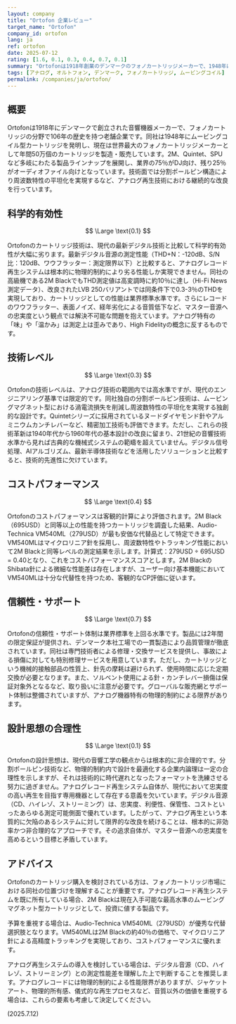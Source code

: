 ```yaml
---
layout: company
title: "Ortofon 企業レビュー"
target_name: "Ortofon"
company_id: ortofon
lang: ja
ref: ortofon
date: 2025-07-12
rating: [1.6, 0.1, 0.3, 0.4, 0.7, 0.1]
summary: "Ortofonは1918年創業のデンマークのフォノカートリッジメーカーで、1948年にムービングコイル型カートリッジを発明した。現在世界最大のカートリッジメーカーとして年間50万個を販売しているが、科学的有効性の観点では最新デジタル技術と比較して大幅に劣る。"
tags: [アナログ, オルトフォン, デンマーク, フォノカートリッジ, ムービングコイル]
permalink: /companies/ja/ortofon/
---
```

## 概要

Ortofonは1918年にデンマークで創立された音響機器メーカーで、フォノカートリッジの分野で106年の歴史を持つ老舗企業です。同社は1948年にムービングコイル型カートリッジを発明し、現在は世界最大のフォノカートリッジメーカーとして年間50万個のカートリッジを製造・販売しています。2M、Quintet、SPUなど多岐にわたる製品ラインナップを展開し、業界の75％がDJ向け、残り25％がオーディオファイル向けとなっています。技術面では分割ポールピン構造により周波数特性の平坦化を実現するなど、アナログ再生技術における継続的な改良を行っています。

## 科学的有効性

$$ \Large \text{0.1} $$

Ortofonのカートリッジ技術は、現代の最新デジタル技術と比較して科学的有効性が大幅に劣ります。最新デジタル音源の測定性能（THD+N：-120dB、S/N比：120dB、ワウフラッター：測定限界以下）と比較すると、アナログレコード再生システムは根本的に物理的制約により劣る性能しか実現できません。同社の高級機である2M BlackでもTHD測定値は高変調時に約10％に達し（Hi-Fi News測定データ）、改良されたLVB 250バリアントでは同条件下で0.3-3％のTHDを実現しており、カートリッジとしての性能は業界標準水準です。さらにレコードのワウフラッター、表面ノイズ、経年劣化による音質低下など、マスター音源への忠実度という観点では解決不可能な問題を抱えています。アナログ特有の「味」や「温かみ」は測定上は歪みであり、High Fidelityの概念に反するものです。

## 技術レベル

$$ \Large \text{0.3} $$

Ortofonの技術レベルは、アナログ技術の範囲内では高水準ですが、現代のエンジニアリング基準では限定的です。同社独自の分割ポールピン技術は、ムービングマグネット型における渦電流損失を削減し周波数特性の平坦化を実現する独創的な設計です。Quintetシリーズに採用されているヌードダイヤモンド針やアルミニウムカンチレバーなど、精密加工技術も評価できます。ただし、これらの技術革新は1940年代から1960年代の基本設計の改良に留まり、21世紀の音響技術水準から見れば古典的な機械式システムの範疇を超えていません。デジタル信号処理、AIアルゴリズム、最新半導体技術などを活用したソリューションと比較すると、技術的先進性に欠けています。

## コストパフォーマンス

$$ \Large \text{0.4} $$

Ortofonのコストパフォーマンスは客観的計算により評価されます。2M Black（695USD）と同等以上の性能を持つカートリッジを調査した結果、Audio-Technica VM540ML（279USD）が最も安価な代替品として特定できます。VM540MLはマイクロリニア針を採用し、周波数特性やトラッキング性能において2M Blackと同等レベルの測定結果を示します。計算式：279USD ÷ 695USD = 0.40となり、これをコストパフォーマンススコアとします。2M BlackのShibata針による微細な性能差は存在しますが、ユーザー向け基本機能においてVM540MLは十分な代替性を持つため、客観的なCP評価に従います。

## 信頼性・サポート

$$ \Large \text{0.7} $$

Ortofonの信頼性・サポート体制は業界標準を上回る水準です。製品には2年間の限定保証が提供され、デンマーク本社工場での一貫製造により品質管理が徹底されています。同社は専門技術者による修理・交換サービスを提供し、事故による損傷に対しても特別修理サービスを用意しています。ただし、カートリッジという機械的接触部品の性質上、針先の摩耗は避けられず、使用時間に応じた定期交換が必要となります。また、ソルベント使用による針・カンチレバー損傷は保証対象外となるなど、取り扱いに注意が必要です。グローバルな販売網とサポート体制は整備されていますが、アナログ機器特有の物理的制約による限界があります。

## 設計思想の合理性

$$ \Large \text{0.1} $$

Ortofonの設計思想は、現代の音響工学の観点からは根本的に非合理的です。分割ポールピン技術など、物理的制約内で設計を最適化する企業内論理は一定の合理性を示しますが、それは技術的に時代遅れとなったフォーマットを洗練させる努力に過ぎません。アナログレコード再生システム自体が、現代において忠実度の高い再生を目指す専用機器として存在する意義を欠いています。デジタル音源（CD、ハイレゾ、ストリーミング）は、忠実度、利便性、保管性、コストといったあらゆる測定可能側面で優れています。したがって、アナログ再生という本質的に欠陥のあるシステムに対して限界的な改良を続けることは、根本的に非効率かつ非合理的なアプローチです。その追求自体が、マスター音源への忠実度を高めるという目標と矛盾しています。

## アドバイス

Ortofonのカートリッジ購入を検討されている方は、フォノカートリッジ市場における同社の位置づけを理解することが重要です。アナログレコード再生システムを既に所有している場合、2M Blackは現在入手可能な最高水準のムービングマグネット型カートリッジとして、投資に値する製品です。

予算を重視する場合は、Audio-Technica VM540ML（279USD）が優秀な代替選択肢となります。VM540MLは2M Blackの約40％の価格で、マイクロリニア針による高精度トラッキングを実現しており、コストパフォーマンスに優れます。

アナログ再生システムの導入を検討している場合は、デジタル音源（CD、ハイレゾ、ストリーミング）との測定性能差を理解した上で判断することを推奨します。アナログレコードには物理的制約による性能限界がありますが、ジャケットアート、物理的所有感、儀式的な再生プロセスなど、音質以外の価値を重視する場合は、これらの要素も考慮して決定してください。

(2025.7.12)